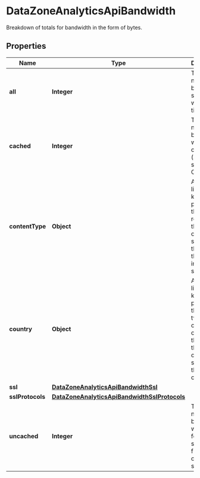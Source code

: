 

# DataZoneAnalyticsApiBandwidth

Breakdown of totals for bandwidth in the form of bytes.

## Properties

| Name | Type | Description | Notes |
|------------ | ------------- | ------------- | -------------|
|**all** | **Integer** | The total number of bytes served within the time frame. |  [optional] |
|**cached** | **Integer** | The number of bytes that were cached (and served) by Cloudflare. |  [optional] |
|**contentType** | **Object** | A variable list of key/value pairs where the key represents the type of content served, and the value is the number in bytes served. |  [optional] |
|**country** | **Object** | A variable list of key/value pairs where the key is a two-digit country code and the value is the number of bytes served to that country. |  [optional] |
|**ssl** | [**DataZoneAnalyticsApiBandwidthSsl**](DataZoneAnalyticsApiBandwidthSsl.md) |  |  [optional] |
|**sslProtocols** | [**DataZoneAnalyticsApiBandwidthSslProtocols**](DataZoneAnalyticsApiBandwidthSslProtocols.md) |  |  [optional] |
|**uncached** | **Integer** | The number of bytes that were fetched and served from the origin server. |  [optional] |



